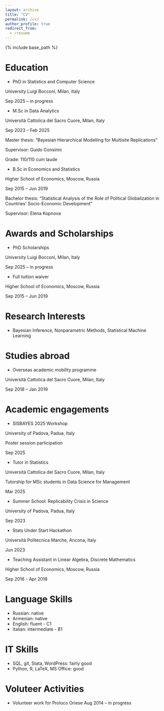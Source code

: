 ```yaml
---
layout: archive
title: "CV"
permalink: /cv/
author_profile: true
redirect_from:
  - /resume
---
```


{% include base_path %}



Education
======
* PhD in Statistics and Computer Science

University Luigi Bocconi, Milan, Italy

Sep 2025 – in progress

* M.Sc in  Data Analytics

Università Cattolica del Sacro Cuore, Milan, Italy

Sep 2023 – Feb 2025

Master thesis: “Bayesian Hierarchical Modelling for Multisite Replications”

Supervisor: Guido Consinni

Grade: 110/110 cum laude

* B.Sc in  Economics and Statistics 

Higher School of Economics, Moscow, Russia

Sep 2015 – Jun 2019

Bachelor thesis: “Statistical Analysis of the Role of Political Globalization in Countries\' Socio-Economic Development”

Supervisor: Elena Kopnova


Awards and Scholarships 
======
* PhD Scholarships

University Luigi Bocconi, Milan, Italy

Sep 2025 – in progress

* Full tuition waiver

Higher School of Economics, Moscow, Russia

Sep 2015 – Jun 2019

Research Interests
======
* Bayesian Inference, Nonparametric Methods, Statistical Machine Learning

Studies abroad
======
* Overseas academic mobility programme 

Università Cattolica del Sacro Cuore, Milan, Italy

Sep 2018 – Jan 2019

Academic engagements
======
* SISBAYES 2025 Workshop

University of Padova, Padua, Italy

Poster session participation

Sep 2025

* Tutor in Statistics

Università Cattolica del Sacro Cuore, Milan, Italy

Tutorship for MSc students in Data Science for Management

Mar 2025

* Summer School: Replicability Crisis in Science

University of Padova, Padua, Italy

Sep 2023

* Stats Under Start Hackathon

Università Politecnica Marche, Ancona, Italy

Jun 2023

* Teaching Assistant in Linear Algebra, Discrete Mathematics

Higher School of Economics, Moscow, Russia

Sep 2016 - Apr 2018



Language  Skills
======
* Russian: native
* Armenian: native
* English: fluent - C1
* Italian: intermediate - B1

IT  Skills
======
* SQL, git, Stata, WordPress: fairly good
* Python, R, LaTeX, MS Office: good 


Voluteer Activities
======
* Volunteer work for Proloco Oriese
Aug 2014 – in progress

